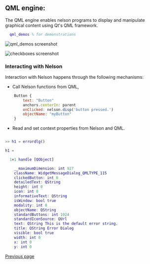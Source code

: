 ## QML engine:

The QML engine enables nelson programs to display and manipulate graphical content using Qt's QML framework.

```matlab
  qml_demos % for demonstrations
```

![qml_demos screenshot](https://github.com/Nelson-numerical-software/nelson-website/raw/master/images/qml_demos.png "qml_demos")

![checkboxes screenshot](https://github.com/Nelson-numerical-software/nelson-website/blob/master/images/demo_checkboxes.png "checkboxes demo")

### Interacting with Nelson

Interaction with Nelson happens through the following mechanisms:

- Call Nelson functions from QML,

```qml
    Button {
        text: "Button"
        anchors.centerIn: parent
        onClicked: nelson.disp('button pressed.')
        objectName: "myButton"
    }
```

- Read and set context properties from Nelson and QML.

```matlab

>> h1 = errordlg()

h1 =

  1×1 handle [QObject]

	__maximumDimension: int 927
	className: WidgetMessageDialog_QMLTYPE_115
	clickedButton: int 0
	detailedText: QString
	height: int 0
	icon: int 0
	informativeText: QString
	isWindow: bool true
	modality: int 0
	objectName: QString
	standardButtons: int 1024
	standardIconSource: QUrl
	text: QString This is the default error string.
	title: QString Error Dialog
	visible: bool true
	width: int 0
	x: int 0
	y: int 0

```

[Previous page](FEATURES.md)
